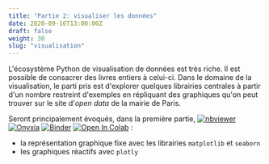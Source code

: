 ```yaml
---
title: "Partie 2: visualiser les données"
date: 2020-09-16T13:00:00Z
draft: false
weight: 30
slug: "visualisation"
---
```


L'écosystème Python de visualisation de données est très riche. Il est
possible de consacrer des livres entiers à celui-ci. 
Dans le domaine de la visualisation, le parti pris est d'explorer quelques
librairies centrales à partir d'un nombre restreint d'exemples en
répliquant des graphiques qu'on peut trouver sur le site d'*open data* de la 
mairie de Paris. 

Seront principalement évoqués, dans la première partie, 
<a href="https://github.com/linogaliana/python-datascientist/blob/master/content/visualisation/notebooks/tp5.ipynb" class="github"><i class="fab fa-github"></i></a>
[![nbviewer](https://img.shields.io/badge/visualize-nbviewer-blue)](https://nbviewer.jupyter.org/github/linogaliana/python-datascientist/blob/master/content/visualisation/notebooks/tp5.ipynb)
[![Onyxia](https://img.shields.io/badge/launch-onyxia-brightgreen)](https://spyrales.sspcloud.fr/my-lab/catalogue/inseefrlab-datascience/jupyter/deploiement)
[![Binder](https://mybinder.org/badge_logo.svg)](https://mybinder.org/v2/gh/linogaliana/python-datascientist/master?filepath=content/visualisation/notebooks/tp5.ipynb)
[![Open In Colab](https://colab.research.google.com/assets/colab-badge.svg)](http://colab.research.google.com/github/linogaliana/python-datascientist/blob/master/content/visualisation/notebooks/tp5.ipynb) :

* la représentation graphique fixe avec les librairies `matplotlib` et `seaborn`
* les graphiques réactifs avec `plotly`

